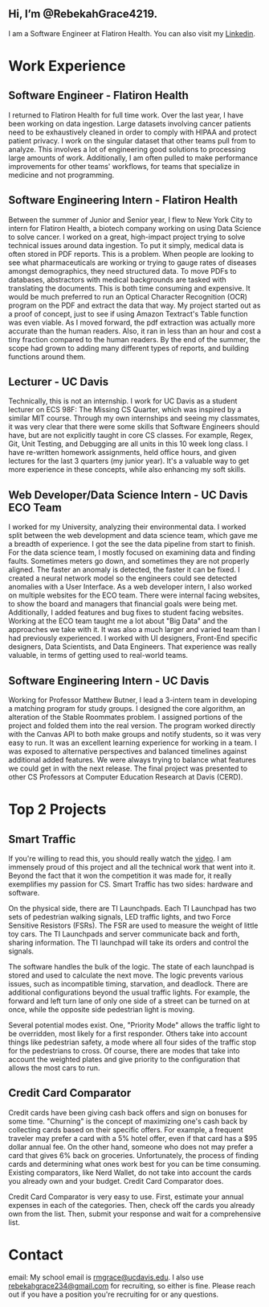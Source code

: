 ## Hi, I’m @RebekahGrace4219. 
I am a Software Engineer at Flatiron Health. You can also visit my [Linkedin](https://www.linkedin.com/in/rebekah-grace-2567b41a4/).

# Work Experience
## Software Engineer - Flatiron Health 
I returned to Flatiron Health for full time work. Over the last year, I have been working on data ingestion. Large datasets involving cancer patients need to be exhaustively cleaned in order to comply with HIPAA and protect patient privacy. I work on the singular dataset that other teams pull from to analyze. This involves a lot of engineering good solutions to processing large amounts of work. Additionally, I am often pulled to make performance improvements for other teams' workflows, for teams that specialize in medicine and not programming. 

## Software Engineering Intern - Flatiron Health
Between the summer of Junior and Senior year, I flew to New York City to intern for Flatiron Health, a biotech company working on using Data Science to solve cancer. I worked on a great, high-impact project trying to solve technical issues around data ingestion. To put it simply, medical data is often stored in PDF reports. This is a problem. When people are looking to see what pharmaceuticals are working or trying to gauge rates of diseases amongst demographics, they need structured data. To move PDFs to databases, abstractors with medical backgrounds are tasked with translating the documents. This is both time consuming and expensive. It would be much preferred to run an Optical Character Recognition (OCR) program on the PDF and extract the data that way. My project started out as a proof of concept, just to see if using Amazon Textract's Table function was even viable. As I moved forward, the pdf extraction was actually more accurate than the human readers. Also, it ran in less than an hour and cost a tiny fraction compared to the human readers. By the end of the summer, the scope had grown to adding many different types of reports, and building functions around them. 

## Lecturer - UC Davis
Technically, this is not an internship. I work for UC Davis as a student lecturer on ECS 98F: The Missing CS Quarter, which was inspired by a similar MIT course. Through my own internships and seeing my classmates, it was very clear that there were some skills that Software Engineers should have, but are not explicitly taught in core CS classes. For example, Regex, Git, Unit Testing, and Debugging are all units in this 10 week long class. I have re-written homework assignments, held office hours, and given lectures for the last 3 quarters (my junior year). It's a valuable way to get more experience in these concepts, while also enhancing my soft skills.

## Web Developer/Data Science Intern - UC Davis ECO Team
I worked for my University, analyzing their environmental data. I worked split between the web development and data science team, which gave me a breadth of experience. I got the see the data pipeline from start to finish. For the data science team, I mostly focused on examining data and finding faults. Sometimes meters go down, and sometimes they are not properly aligned. The faster an anomaly is detected, the faster it can be fixed. I created a neural network model so the engineers could see detected anomalies with a User Interface. As a web developer intern, I also worked on multiple websites for the ECO team. There were internal facing websites, to show the board and managers that financial goals were being met. Additionally, I added features and bug fixes to student facing websites. Working at the ECO team taught me a lot about "Big Data" and the approaches we take with it. It was also a much larger and varied team than I had previously experienced. I worked with UI designers, Front-End specific designers, Data Scientists, and Data Engineers. That experience was really valuable, in terms of getting used to real-world teams.

## Software Engineering Intern - UC Davis
Working for Professor Matthew Butner, I lead a 3-intern team in developing a matching program for study groups. I designed the core algorithm, an alteration of the Stable Roommates problem. I assigned portions of the project and folded them into the real version. The program worked directly with the Canvas API to both make groups and notify students, so it was very easy to run. It was an excellent learning experience for working in a team. I was exposed to alternative perspectives and balanced timelines against additional added features. We were always trying to balance what features we could get in with the next release. The final project was presented to other CS Professors at Computer Education Research at Davis (CERD).

# Top 2 Projects
## Smart Traffic
If you're willing to read this, you should really watch the [video](https://smart-traffic-embedded-systems.glitch.me/). I am immensely proud of this project and all the technical work that went into it. Beyond the fact that it won the competition it was made for, it really exemplifies my passion for CS. Smart Traffic has two sides: hardware and software. 

On the physical side, there are TI Launchpads. Each TI Launchpad has two sets of pedestrian walking signals, LED traffic lights, and two Force Sensitive Resistors (FSRs). The FSR are used to measure the weight of little toy cars. The TI Launchpads and server communicate back and forth, sharing information. The TI launchpad will take its orders and control the signals.

The software handles the bulk of the logic. The state of each launchpad is stored and used to calculate the next move. The logic prevents various issues, such as incompatible timing, starvation, and deadlock. There are additional configurations beyond the usual traffic lights. For example, the forward and left turn lane of only one side of a street can be turned on at once, while the opposite side pedestrian light is moving.

Several potential modes exist. One, "Priority Mode" allows the traffic light to be overridden, most likely for a first responder. Others take into account things like pedestrian safety, a mode where all four sides of the traffic stop for the pedestrians to cross. Of course, there are modes that take into account the weighted plates and give priority to the configuration that allows the most cars to run.

## Credit Card Comparator
Credit cards have been giving cash back offers and sign on bonuses for some time. "Churning" is the concept of maximizing one's cash back by collecting cards based on their specific offers. For example, a frequent traveler may prefer a card with a 5% hotel offer, even if that card has a $95 dollar annual fee. On the other hand, someone who does not may prefer a card that gives 6% back on groceries. Unfortunately, the process of finding cards and determining what ones work best for you can be time consuming. Existing comparators, like Nerd Wallet, do not take into account the cards you already own and your budget. Credit Card Comparator does.

Credit Card Comparator is very easy to use. First, estimate your annual expenses in each of the categories. Then, check off the cards you already own from the list. Then, submit your response and wait for a comprehensive list.

# Contact
email: My school email is rmgrace@ucdavis.edu. I also use rebekahgrace234@gmail.com for recruiting, so either is fine. Please reach out if you have a position you're recruiting for or any questions.


<!---
RebekahGrace4219/RebekahGrace4219 is a ✨ special ✨ repository because its `README.md` (this file) appears on your GitHub profile.
You can click the Preview link to take a look at your changes.
--->
